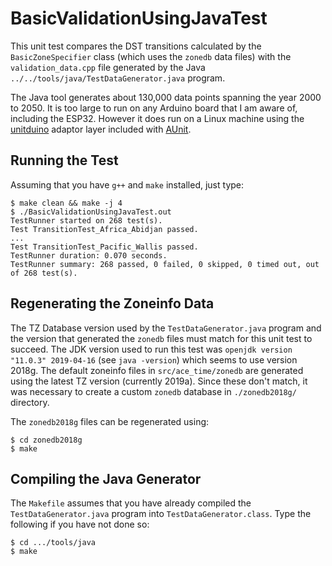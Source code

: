 # BasicValidationUsingJavaTest

This unit test compares the DST transitions calculated by the
`BasicZoneSpecifier` class (which uses the `zonedb` data files) with the
`validation_data.cpp` file generated by the Java
`../../tools/java/TestDataGenerator.java` program.

The Java tool generates about 130,000 data points spanning the year 2000 to
2050. It is too large to run on any Arduino board that I am aware of, including
the ESP32. However it does run on a Linux machine using the
[unitduino](https://github.com/bxparks/AUnit/tree/develop/unitduino) adaptor
layer included with [AUnit](https://github.com/bxparks/AUnit).

## Running the Test

Assuming that you have `g++` and `make` installed, just type:
```
$ make clean && make -j 4
$ ./BasicValidationUsingJavaTest.out
TestRunner started on 268 test(s).
Test TransitionTest_Africa_Abidjan passed.
...
Test TransitionTest_Pacific_Wallis passed.
TestRunner duration: 0.070 seconds.
TestRunner summary: 268 passed, 0 failed, 0 skipped, 0 timed out, out of 268 test(s).
```

## Regenerating the Zoneinfo Data

The TZ Database version used by the `TestDataGenerator.java` program and the
version that generated the `zonedb` files must match for this unit test to
succeed. The JDK version used to run this test was `openjdk version "11.0.3"
2019-04-16` (see `java -version`) which seems to use version 2018g. The default
zoneinfo files in `src/ace_time/zonedb` are generated using the latest TZ
version (currently 2019a). Since these don't match, it was necessary to create a
custom `zonedb` database in `./zonedb2018g/` directory.

The `zonedb2018g` files can be regenerated using:
```
$ cd zonedb2018g
$ make
```

## Compiling the Java Generator

The `Makefile` assumes that you have already compiled the
`TestDataGenerator.java` program into `TestDataGenerator.class`. Type the
following if you have not done so:
```
$ cd .../tools/java
$ make
